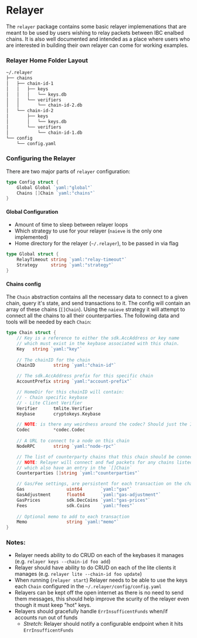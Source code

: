 # Relayer

The `relayer` package contains some basic relayer implemenations that are meant to be used by users wishing to relay packets between IBC enalbed chains. It is also well documented and intended as a place where users who are interested in building their own relayer can come for working examples.

### Relayer Home Folder Layout 

```bash
~/.relayer
├── chains
│   ├── chain-id-1
│   │   ├── keys
│   │   │   └── keys.db
│   │   └── verifiers
│   │       └── chain-id-2.db
│   └── chain-id-2
│       ├── keys
│       │   └── keys.db
│       └── verifiers
│           └── chain-id-1.db
└── config
    └── config.yaml
```

### Configuring the Relayer

There are two major parts of `relayer` configuration:

```go
type Config struct {
    Global Global `yaml:"global"`
    Chains []Chain `yaml:"chains"`
}
```

#### Global Configuration

- Amount of time to sleep between relayer loops
- Which strategy to use for your relayer (`naieve` is the only one implemented)
- Home directory for the relayer (`~/.relayer`), to be passed in via flag

```go
type Global struct {
    RelayTimeout string `yaml:"relay-timeout"`
    Strategy     string `yaml:"strategy"`
}
```

#### Chains config

The `Chain` abstraction contains all the necessary data to connect to a given chain, query it's state, and send transactions to it. The config will contain an array of these chains (`[]Chain`). Using the `naieve` strategy it will attempt to connect all the chains to all their counterparties. The following data and tools will be needed by each `Chain`:

```go
type Chain struct {
    // Key is a reference to either the sdk.AccAddress or key name
    // which must exist in the keybase associated with this chain.
    Key   string `yaml:"key"`
    
    // The chainID for the chain
    ChainID       string `yaml:"chain-id"`

    // The sdk.AccAddress prefix for this specific chain
    AccountPrefix string `yaml:"account-prefix"`

    // HomeDir for this chainID will contain:
    // - Chain specific keybase
    // - Lite Client Verifier
	Verifier      tmlite.Verifier 
	Keybase       cryptokeys.Keybase 

    // NOTE: is there any weirdness around the codec? Should just the IBC codec suffice?
    Codec         *codec.Codec
    
    // A URL to connect to a node on this chain
    NodeRPC       string `yaml:"node-rpc"`

    // The list of counterparty chains that this chain should be connected to
    // NOTE: Relayer will connect and fwd packets for any chains listed here 
    // which also have an entry in the `[]Chain` 
    Counterparties []string `yaml:"counterparties"`

    // Gas/Fee settings, are persistent for each transaction on the chain 
	Gas                uint64       `yaml:"gas"`
	GasAdjustment      float64      `yaml:"gas-adjustment"`
	GasPrices          sdk.DecCoins `yaml:"gas-prices"`
    Fees               sdk.Coins    `yaml:"fees"`
    
    // Optional memo to add to each transaction
	Memo               string `yaml:"memo"`
}
```

### Notes:
- Relayer needs ability to do CRUD on each of the keybases it manages (e.g. `relayer keys --chain-id foo add`)
- Relayer should have ability to do CRUD on each of the lite clients it manages (e.g. `relayer lite --chain-id foo update`)
- When running (`relayer start`) Relayer needs to be able to use the keys each `Chain` configured in the `~/.relayer/config/config.yaml`
- Relayers can be kept off the open internet as there is no need to send them messages, this should help improve the scurity of the relayer even though it must keep "hot" keys.
- Relayers should gracefully handle `ErrInsufficentFunds` when/if accounts run out of funds
    * _Stretch_: Relayer should notify a configurable endpoint when it hits `ErrInsufficentFunds`